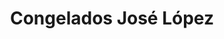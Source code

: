 ---
title: "Congelados José López"
url: /salamanca/congelados-jose-lopez-avenida-filiberto-villalobos/
shop: alimentos congelados
---